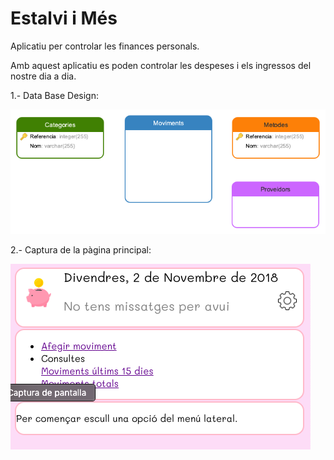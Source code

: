 # Estalvi i Més

Aplicatiu per controlar les finances personals.

Amb aquest aplicatiu es poden controlar les despeses i els ingressos del nostre dia a dia.

 1.- Data Base Design:
  
 
 ![Screenshot](images/BD.png)
 
 2.- Captura de la pàgina principal:
 
![Screenshot](images/screenshot_1.png)

